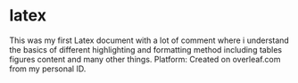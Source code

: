 # latex
This was my first Latex document with a lot of comment where i understand the basics of different highlighting and formatting method including tables figures content and many other things. Platform: Created on overleaf.com from my personal ID.
